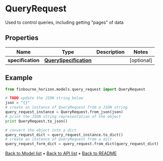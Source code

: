 # QueryRequest

Used to control queries, including getting \"pages\" of data

## Properties
Name | Type | Description | Notes
------------ | ------------- | ------------- | -------------
**specification** | [**QuerySpecification**](QuerySpecification.md) |  | [optional] 

## Example

```python
from finbourne_horizon.models.query_request import QueryRequest

# TODO update the JSON string below
json = "{}"
# create an instance of QueryRequest from a JSON string
query_request_instance = QueryRequest.from_json(json)
# print the JSON string representation of the object
print QueryRequest.to_json()

# convert the object into a dict
query_request_dict = query_request_instance.to_dict()
# create an instance of QueryRequest from a dict
query_request_form_dict = query_request.from_dict(query_request_dict)
```
[Back to Model list](../README.md#documentation-for-models) &#8226; [Back to API list](../README.md#documentation-for-api-endpoints) &#8226; [Back to README](../README.md)


